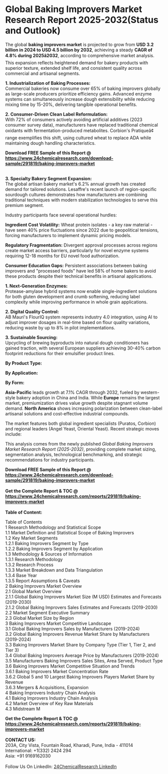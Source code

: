 <h1>Global Baking Improvers Market Research Report 2025-2032(Status and Outlook)</h1><p>The global <strong>baking improvers market</strong> is projected to grow from <strong>USD 3.2 billion in 2024 to USD 4.5 billion by 2032</strong>, achieving a steady <strong>CAGR of 4.8% during 2025â2032</strong>, according to comprehensive market analysis. This expansion reflects heightened demand for bakery products with superior texture, extended shelf life, and consistent quality across commercial and artisanal segments.</p><p><strong>1. Industrialization of Baking Processes:</strong><br>
Commercial bakeries now consume over 65% of baking improvers globally as large-scale producers prioritize efficiency gains. Advanced enzyme systems can simultaneously increase dough extensibility while reducing mixing time by 15-20%, delivering tangible operational benefits.</p><p><strong>2. Consumer-Driven Clean Label Reformulation:</strong><br>
With 72% of consumers actively avoiding artificial additives (2023 consumer survey data), manufacturers have replaced traditional chemical oxidants with fermentation-produced metabolites. Corbion's Pratiqueâ¢ range exemplifies this shift, using cultured wheat to replace ADA while maintaining dough handling characteristics.</p><div><b>Download FREE Sample of this Report @ 
            <a href="https://www.24chemicalresearch.com/download-sample/291819/baking-improvers-market">
            https://www.24chemicalresearch.com/download-sample/291819/baking-improvers-market</a></b></div><br><p><strong>3. Specialty Bakery Segment Expansion:</strong><br>
The global artisan bakery market's 6.2% annual growth has created demand for tailored solutions. Lesaffre's recent launch of region-specific sourdough cultures demonstrates how manufacturers are combining traditional techniques with modern stabilization technologies to serve this premium segment.</p><p>Industry participants face several operational hurdles:</p><p><strong>Ingredient Cost Volatility:</strong> Wheat protein isolates - a key raw material - have seen 40% price fluctuations since 2022 due to geopolitical tensions, forcing manufacturers to implement dynamic pricing models.</p><p><strong>Regulatory Fragmentation:</strong> Divergent approval processes across regions create market access barriers, particularly for novel enzyme systems requiring 12-18 months for EU novel food authorization.</p><p><strong>Consumer Education Gaps:</strong> Persistent associations between baking improvers and "processed foods" have led 58% of home bakers to avoid these products despite their technical benefits in artisanal applications.</p><p><strong>1. Next-Generation Enzymes:</strong><br>
Protease-amylase hybrid systems now enable single-ingredient solutions for both gluten development and crumb softening, reducing label complexity while improving performance in whole grain applications.</p><p><strong>2. Digital Quality Control:</strong><br>
AB Mauri's FlourIQ system represents industry 4.0 integration, using AI to adjust improver dosages in real-time based on flour quality variations, reducing waste by up to 8% in pilot implementations.</p><p><strong>3. Sustainable Sourcing:</strong><br>
Upcycling of brewing byproducts into natural dough conditioners has gained traction, with several European suppliers achieving 30-40% carbon footprint reductions for their emulsifier product lines.</p><p><strong>By Product Type:</strong></p><p><strong>By Application:</strong></p><p><strong>By Form:</strong></p><p><strong>Asia-Pacific</strong> leads growth at 7.1% CAGR through 2032, fueled by western-style bakery adoption in China and India. While <strong>Europe</strong> remains the largest market, premiumization drives value growth despite stagnant volume demand. <strong>North America</strong> shows increasing polarization between clean-label artisanal solutions and cost-effective industrial compounds.</p><p>The market features both global ingredient specialists (Puratos, Corbion) and regional leaders (Angel Yeast, Oriental Yeast). Recent strategic moves include:</p><p>This analysis comes from the newly published <em>Global Baking Improvers Market Research Report (2025-2032)</em>, providing complete market sizing, segmentation analysis, technological benchmarking, and strategic recommendations for industry participants.</p><div><b>Download FREE Sample of this Report @ 
            <a href="https://www.24chemicalresearch.com/download-sample/291819/baking-improvers-market">
            https://www.24chemicalresearch.com/download-sample/291819/baking-improvers-market</a></b></div><br><div><b>Get the Complete Report & TOC @ 
            <a href="https://www.24chemicalresearch.com/reports/291819/baking-improvers-market">
            https://www.24chemicalresearch.com/reports/291819/baking-improvers-market</a></b></div><br>
            <b>Table of Content:</b><p>Table of Contents<br />
1 Research Methodology and Statistical Scope<br />
1.1 Market Definition and Statistical Scope of Baking Improvers<br />
1.2 Key Market Segments<br />
1.2.1 Baking Improvers Segment by Type<br />
1.2.2 Baking Improvers Segment by Application<br />
1.3 Methodology & Sources of Information<br />
1.3.1 Research Methodology<br />
1.3.2 Research Process<br />
1.3.3 Market Breakdown and Data Triangulation<br />
1.3.4 Base Year<br />
1.3.5 Report Assumptions & Caveats<br />
2 Baking Improvers Market Overview<br />
2.1 Global Market Overview<br />
2.1.1 Global Baking Improvers Market Size (M USD) Estimates and Forecasts (2019-2030)<br />
2.1.2 Global Baking Improvers Sales Estimates and Forecasts (2019-2030)<br />
2.2 Market Segment Executive Summary<br />
2.3 Global Market Size by Region<br />
3 Baking Improvers Market Competitive Landscape<br />
3.1 Global Baking Improvers Sales by Manufacturers (2019-2024)<br />
3.2 Global Baking Improvers Revenue Market Share by Manufacturers (2019-2024)<br />
3.3 Baking Improvers Market Share by Company Type (Tier 1, Tier 2, and Tier 3)<br />
3.4 Global Baking Improvers Average Price by Manufacturers (2019-2024)<br />
3.5 Manufacturers Baking Improvers Sales Sites, Area Served, Product Type<br />
3.6 Baking Improvers Market Competitive Situation and Trends<br />
3.6.1 Baking Improvers Market Concentration Rate<br />
3.6.2 Global 5 and 10 Largest Baking Improvers Players Market Share by Revenue<br />
3.6.3 Mergers & Acquisitions, Expansion<br />
4 Baking Improvers Industry Chain Analysis<br />
4.1 Baking Improvers Industry Chain Analysis<br />
4.2 Market Overview of Key Raw Materials<br />
4.3 Midstream M</p><div><b>Get the Complete Report & TOC @ 
            <a href="https://www.24chemicalresearch.com/reports/291819/baking-improvers-market">
            https://www.24chemicalresearch.com/reports/291819/baking-improvers-market</a></b></div><br><b>CONTACT US:</b><br>
            203A, City Vista, Fountain Road, Kharadi, Pune, India - 411014<br>
            International: +1(332) 2424 294<br>
            Asia: +91 9169162030 <br><br>
            Follow Us On LinkedIn: <a href="https://www.linkedin.com/company/24chemicalresearch/">24ChemicalResearch LinkedIn</a>